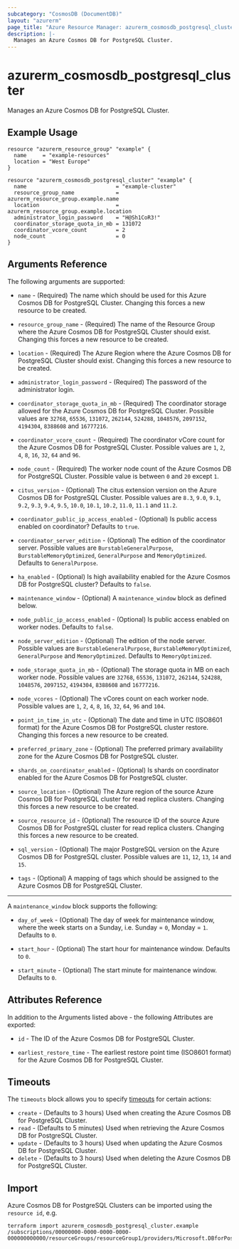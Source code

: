 ```yaml
---
subcategory: "CosmosDB (DocumentDB)"
layout: "azurerm"
page_title: "Azure Resource Manager: azurerm_cosmosdb_postgresql_cluster"
description: |-
  Manages an Azure Cosmos DB for PostgreSQL Cluster.
---
```


# azurerm_cosmosdb_postgresql_cluster

Manages an Azure Cosmos DB for PostgreSQL Cluster.

## Example Usage

```hcl
resource "azurerm_resource_group" "example" {
  name     = "example-resources"
  location = "West Europe"
}

resource "azurerm_cosmosdb_postgresql_cluster" "example" {
  name                            = "example-cluster"
  resource_group_name             = azurerm_resource_group.example.name
  location                        = azurerm_resource_group.example.location
  administrator_login_password    = "H@Sh1CoR3!"
  coordinator_storage_quota_in_mb = 131072
  coordinator_vcore_count         = 2
  node_count                      = 0
}
```

## Arguments Reference

The following arguments are supported:

* `name` - (Required) The name which should be used for this Azure Cosmos DB for PostgreSQL Cluster. Changing this forces a new resource to be created.

* `resource_group_name` - (Required) The name of the Resource Group where the Azure Cosmos DB for PostgreSQL Cluster should exist. Changing this forces a new resource to be created.

* `location` - (Required) The Azure Region where the Azure Cosmos DB for PostgreSQL Cluster should exist. Changing this forces a new resource to be created.

* `administrator_login_password` - (Required) The password of the administrator login.

* `coordinator_storage_quota_in_mb` - (Required) The coordinator storage allowed for the Azure Cosmos DB for PostgreSQL Cluster. Possible values are `32768`, `65536`, `131072`, `262144`, `524288`, `1048576`, `2097152`, `4194304`, `8388608` and `16777216`.

* `coordinator_vcore_count` - (Required) The coordinator vCore count for the Azure Cosmos DB for PostgreSQL Cluster. Possible values are `1`, `2`, `4`, `8`, `16`, `32`, `64` and `96`.

* `node_count` - (Required) The worker node count of the Azure Cosmos DB for PostgreSQL Cluster. Possible value is between `0` and `20` except `1`.

* `citus_version` - (Optional) The citus extension version on the Azure Cosmos DB for PostgreSQL Cluster. Possible values are `8.3`, `9.0`, `9.1`, `9.2`, `9.3`, `9.4`, `9.5`, `10.0`, `10.1`, `10.2`, `11.0`, `11.1` and `11.2`.

* `coordinator_public_ip_access_enabled` - (Optional) Is public access enabled on coordinator? Defaults to `true`.

* `coordinator_server_edition` - (Optional) The edition of the coordinator server. Possible values are `BurstableGeneralPurpose`, `BurstableMemoryOptimized`, `GeneralPurpose` and `MemoryOptimized`. Defaults to `GeneralPurpose`.

* `ha_enabled` - (Optional) Is high availability enabled for the Azure Cosmos DB for PostgreSQL cluster? Defaults to `false`.

* `maintenance_window` - (Optional) A `maintenance_window` block as defined below.

* `node_public_ip_access_enabled` - (Optional) Is public access enabled on worker nodes. Defaults to `false`.

* `node_server_edition` - (Optional) The edition of the node server. Possible values are `BurstableGeneralPurpose`, `BurstableMemoryOptimized`, `GeneralPurpose` and `MemoryOptimized`. Defaults to `MemoryOptimized`.

* `node_storage_quota_in_mb` - (Optional) The storage quota in MB on each worker node. Possible values are `32768`, `65536`, `131072`, `262144`, `524288`, `1048576`, `2097152`, `4194304`, `8388608` and `16777216`.

* `node_vcores` - (Optional) The vCores count on each worker node. Possible values are `1`, `2`, `4`, `8`, `16`, `32`, `64`, `96` and `104`.

* `point_in_time_in_utc` - (Optional) The date and time in UTC (ISO8601 format) for the Azure Cosmos DB for PostgreSQL cluster restore. Changing this forces a new resource to be created.

* `preferred_primary_zone` - (Optional) The preferred primary availability zone for the Azure Cosmos DB for PostgreSQL cluster.

* `shards_on_coordinator_enabled` - (Optional) Is shards on coordinator enabled for the Azure Cosmos DB for PostgreSQL cluster.

* `source_location` - (Optional) The Azure region of the source Azure Cosmos DB for PostgreSQL cluster for read replica clusters. Changing this forces a new resource to be created.

* `source_resource_id` - (Optional) The resource ID of the source Azure Cosmos DB for PostgreSQL cluster for read replica clusters. Changing this forces a new resource to be created.

* `sql_version` - (Optional) The major PostgreSQL version on the Azure Cosmos DB for PostgreSQL cluster. Possible values are `11`, `12`, `13`, `14` and `15`.

* `tags` - (Optional) A mapping of tags which should be assigned to the Azure Cosmos DB for PostgreSQL Cluster.

---

A `maintenance_window` block supports the following:

* `day_of_week` - (Optional) The day of week for maintenance window, where the week starts on a Sunday, i.e. Sunday = `0`, Monday = `1`. Defaults to `0`.

* `start_hour` - (Optional) The start hour for maintenance window. Defaults to `0`.

* `start_minute` - (Optional) The start minute for maintenance window. Defaults to `0`.

## Attributes Reference

In addition to the Arguments listed above - the following Attributes are exported:

* `id` - The ID of the Azure Cosmos DB for PostgreSQL Cluster.

* `earliest_restore_time` - The earliest restore point time (ISO8601 format) for the Azure Cosmos DB for PostgreSQL Cluster.

## Timeouts

The `timeouts` block allows you to specify [timeouts](https://www.terraform.io/docs/configuration/resources.html#timeouts) for certain actions:

* `create` - (Defaults to 3 hours) Used when creating the Azure Cosmos DB for PostgreSQL Cluster.
* `read` - (Defaults to 5 minutes) Used when retrieving the Azure Cosmos DB for PostgreSQL Cluster.
* `update` - (Defaults to 3 hours) Used when updating the Azure Cosmos DB for PostgreSQL Cluster.
* `delete` - (Defaults to 3 hours) Used when deleting the Azure Cosmos DB for PostgreSQL Cluster.

## Import

Azure Cosmos DB for PostgreSQL Clusters can be imported using the `resource id`, e.g.

```shell
terraform import azurerm_cosmosdb_postgresql_cluster.example /subscriptions/00000000-0000-0000-0000-000000000000/resourceGroups/resourceGroup1/providers/Microsoft.DBforPostgreSQL/serverGroupsv2/cluster1
```
